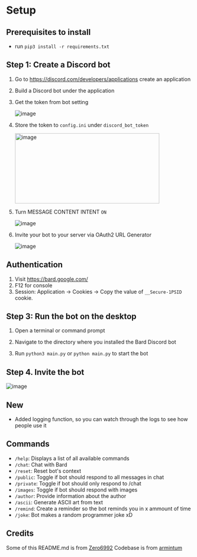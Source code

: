 # Setup 

## Prerequisites to install

* run ```pip3 install -r requirements.txt```

## Step 1: Create a Discord bot

1. Go to https://discord.com/developers/applications create an application
2. Build a Discord bot under the application
3. Get the token from bot setting

   ![image](https://user-images.githubusercontent.com/89479282/205949161-4b508c6d-19a7-49b6-b8ed-7525ddbef430.png)
4. Store the token to `config.ini` under `discord_bot_token`

   <img height="190" width="390" alt="image" src="https://user-images.githubusercontent.com/89479282/222661803-a7537ca7-88ae-4e66-9bec-384f3e83e6bd.png">

5. Turn MESSAGE CONTENT INTENT `ON`

   ![image](https://user-images.githubusercontent.com/89479282/205949323-4354bd7d-9bb9-4f4b-a87e-deb9933a89b5.png)

6. Invite your bot to your server via OAuth2 URL Generator

   ![image](https://user-images.githubusercontent.com/89479282/205949600-0c7ddb40-7e82-47a0-b59a-b089f929d177.png)

## Authentication
1. Visit https://bard.google.com/
2. F12 for console
3. Session: Application → Cookies → Copy the value of  `__Secure-1PSID` cookie.

## Step 3: Run the bot on the desktop

1. Open a terminal or command prompt

2. Navigate to the directory where you installed the Bard Discord bot

3. Run `python3 main.py` or `python main.py` to start the bot

## Step 4. Invite the bot
![image](https://user-images.githubusercontent.com/91066601/236673317-64a1789c-f6b1-48d7-ba1b-dbb18e7d802a.png)

## New 
- Added logging function, so you can watch through the logs to see how people use it

## Commands

* `/help`: Displays a list of all available commands
* `/chat`: Chat with Bard
* `/reset`: Reset bot's context
* `/public`: Toggle if bot should respond to all messages in chat
* `/private`: Toggle if bot should only respond to /chat
* `/images`: Toggle if bot should respond with images
* `/author`: Provide information about the author
* `/ascii`: Generate ASCII art from text
* `/remind`: Create a reminder so the bot reminds you in x ammount of time
* `/joke`: Bot makes a random programmer joke xD
## Credits

Some of this README.md is from [Zero6992](https://github.com/zero6992)
Codebase is from [armintum](https://github.com/armintum)

